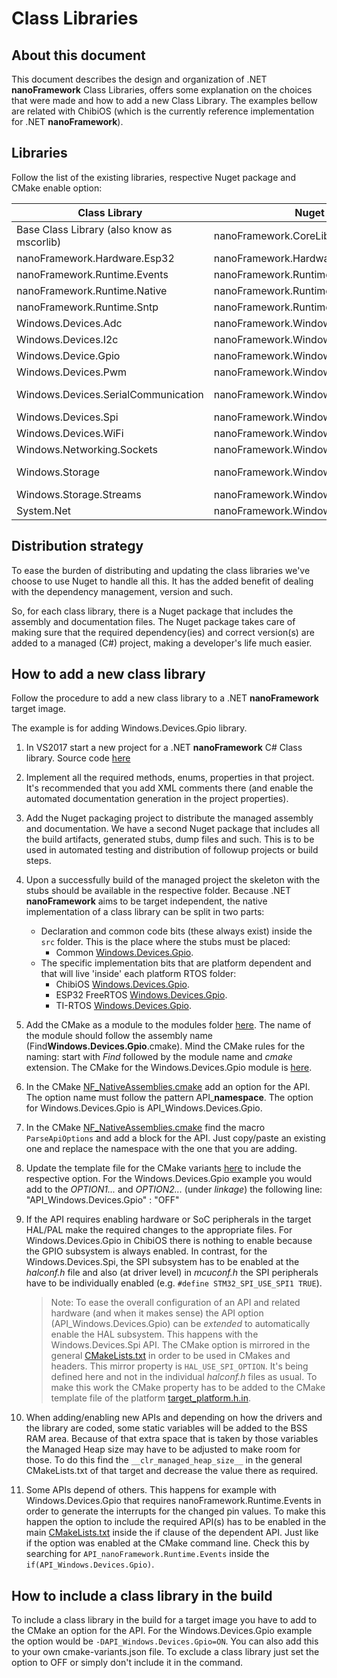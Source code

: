 # Class Libraries

## About this document

This document describes the design and organization of .NET **nanoFramework** Class Libraries, offers some explanation on the choices that were made and how to add a new Class Library. The examples bellow are related with ChibiOS (which is the currently reference implementation for .NET **nanoFramework**).

## Libraries

Follow the list of the existing libraries, respective Nuget package and CMake enable option:

| Class Library | Nuget package name | CMake option |
| --- | --- | --- |
| Base Class Library (also know as mscorlib) | nanoFramework.CoreLibrary | (always included) |
| nanoFramework.Hardware.Esp32 | nanoFramework.Hardware.Esp32 | -DAPI_Hardware.Esp32=ON |
| nanoFramework.Runtime.Events | nanoFramework.Runtime.Events | (always included) |
| nanoFramework.Runtime.Native | nanoFramework.Runtime.Native | (always included) |
| nanoFramework.Runtime.Sntp | nanoFramework.Runtime.Sntp | (included when network option is ON) |
| Windows.Devices.Adc | nanoFramework.Windows.Devices.Adc | -DAPI_Windows.Devices.Adc=ON |
| Windows.Devices.I2c | nanoFramework.Windows.Devices.I2c | -DAPI_Windows.Devices.I2c=ON |
| Windows.Device.Gpio | nanoFramework.Windows.Devices.Gpio | -DAPI_Windows.Devices.Gpio=ON |
| Windows.Devices.Pwm | nanoFramework.Windows.Devices.Pwm | -DAPI_Windows.Devices.Pwm=ON |
| Windows.Devices.SerialCommunication | nanoFramework.Windows.Devices.SerialCommunication | -DAPI_Windows.Devices.SerialCommunication=ON |
| Windows.Devices.Spi | nanoFramework.Windows.Devices.Spi | -DAPI_Windows.Devices.Spi=ON |
| Windows.Devices.WiFi | nanoFramework.Windows.Devices.WiFi | -DAPI_Windows.Devices.WiFi=ON |
| Windows.Networking.Sockets | nanoFramework.Windows.Networking.Sockets | -DAPI_Windows.Networking.Sockets=ON |
| Windows.Storage | nanoFramework.Windows.Storage | -DNF_FEATURE_HAS_SDCARD=ON and/or -DNF_FEATURE_HAS_USB_MSD=ON |
| Windows.Storage.Streams | nanoFramework.Windows.Storage.Streams | -DAPI_=ON |
| System.Net | nanoFramework.Windows.System.Net | -DAPI_System.Net=ON |

## Distribution strategy

To ease the burden of distributing and updating the class libraries we've choose to use Nuget to handle all this. It has the added benefit of dealing with the dependency management, version and such.

So, for each class library, there is a Nuget package that includes the assembly and documentation files. The Nuget package takes care of making sure that the required dependency(ies) and correct version(s) are added to a managed (C#) project, making a developer's life much easier.

## How to add a new class library

Follow the procedure to add a new class library to a .NET **nanoFramework** target image.

The example is for adding Windows.Devices.Gpio library.

1. In VS2017 start a new project for a .NET **nanoFramework** C# Class library. Source code [here](https://github.com/nanoframework/lib-Windows.Devices.Gpio)

1. Implement all the required methods, enums, properties in that project. It's recommended that you add XML comments there (and enable the automated documentation generation in the project properties).

1. Add the Nuget packaging project to distribute the managed assembly and documentation. We have a second Nuget package that includes all the build artifacts, generated stubs, dump files and such. This is to be used in automated testing and distribution of followup projects or build steps.

1. Upon a successfully build of the managed project the skeleton with the stubs should be available in the respective folder. Because .NET **nanoFramework** aims to be target independent, the native implementation of a class library can be split in two parts:
   - Declaration and common code bits (these always exist) inside the `src` folder. This is the place where the stubs must be placed:
      - Common [Windows.Devices.Gpio](https://github.com/nanoframework/nf-interpreter/tree/develop/src/Windows.Devices.Gpio).
   - The specific implementation bits that are platform dependent and that will live 'inside' each platform RTOS folder:
      - ChibiOS [Windows.Devices.Gpio](https://github.com/nanoframework/nf-interpreter/tree/develop/targets/CMSIS-OS/ChibiOS/nanoCLR/Windows.Devices.Gpio).
      - ESP32 FreeRTOS [Windows.Devices.Gpio](https://github.com/nanoframework/nf-interpreter/tree/develop/targets/FreeRTOS_ESP32/ESP32_WROOM_32/nanoCLR/Windows.Devices.Gpio).
      - TI-RTOS [Windows.Devices.Gpio](https://github.com/nanoframework/nf-interpreter/tree/develop/targets/TI-SimpleLink/nanoCLR/Windows.Devices.Gpio).

1. Add the CMake as a module to the modules folder [here](https://github.com/nanoframework/nf-interpreter/tree/develop/CMake/Modules). The name of the module should follow the assembly name (Find**Windows.Devices.Gpio**.cmake). Mind the CMake rules for the naming: start with _Find_ followed by the module name and _cmake_ extension. The CMake for the Windows.Devices.Gpio module is [here](https://github.com/nanoframework/nf-interpreter/blob/develop/CMake/Modules/FindWindows.Devices.Gpio.cmake).

1. In the CMake [NF_NativeAssemblies.cmake](https://github.com/nanoframework/nf-interpreter/blob/develop/CMake/Modules/NF_NativeAssemblies.cmake) add an option for the API. The option name must follow the pattern API_**namespace**. The option for Windows.Devices.Gpio is API_Windows.Devices.Gpio.

1. In the CMake [NF_NativeAssemblies.cmake](https://github.com/nanoframework/nf-interpreter/blob/develop/CMake/Modules/NF_NativeAssemblies.cmake) find the macro `ParseApiOptions` and add a block for the API. Just copy/paste an existing one and replace the namespace with the one that you are adding.

1. Update the template file for the CMake variants [here](https://github.com/nanoframework/nf-interpreter/blob/develop/cmake-variants.TEMPLATE.json) to include the respective option. For the Windows.Devices.Gpio example you would add to the _OPTION1..._ and _OPTION2..._ (under _linkage_) the following line: "API_Windows.Devices.Gpio" : "OFF"

1. If the API requires enabling hardware or SoC peripherals in the target HAL/PAL make the required changes to the appropriate files.
For Windows.Devices.Gpio in ChibiOS there is nothing to enable because the GPIO subsystem is always enabled.
In contrast, for the Windows.Devices.Spi, the SPI subsystem has to be enabled at the _halconf.h_ file and also (at driver level) in _mcuconf.h_ the SPI peripherals have to be individually enabled (e.g. `#define STM32_SPI_USE_SPI1 TRUE`).

    > Note: To ease the overall configuration of an API and related hardware (and when it makes sense) the API option (API_Windows.Devices.Gpio) can be *extended* to automatically enable the HAL subsystem. This happens with the Windows.Devices.Spi API. The CMake option is mirrored in the general [CMakeLists.txt](https://github.com/nanoframework/nf-interpreter/blob/develop/CMakeLists.txt) in order to be used in CMakes and headers. This mirror property is `HAL_USE_SPI_OPTION`. It's being defined here and not in the individual *halconf.h* files as usual. To make this work the CMake property has to be added to the CMake template file of the platform [target_platform.h.in](https://github.com/nanoframework/nf-interpreter/blob/develop/targets/CMSIS-OS/ChibiOS/nanoCLR/target_platform.h.in).

1. When adding/enabling new APIs and depending on how the drivers and the library are coded, some static variables will be added to the BSS RAM area. Because of that extra space that is taken by those variables the Managed Heap size may have to be adjusted to make room for those. To do this find the `__clr_managed_heap_size__` in the general CMakeLists.txt of that target and decrease the value there as required.

1. Some APIs depend of others. This happens for example with Windows.Devices.Gpio that requires nanoFramework.Runtime.Events in order to generate the interrupts for the changed pin values. To make this happen the option to include the required API(s) has to be enabled in the main [CMakeLists.txt](https://github.com/nanoframework/nf-interpreter/blob/develop/CMakeLists.txt) inside the if clause of the dependent API. Just like if the option was enabled at the CMake command line. Check this by searching for `API_nanoFramework.Runtime.Events` inside the `if(API_Windows.Devices.Gpio)`.

## How to include a class library in the build

To include a class library in the build for a target image you have to add to the CMake an option for the API. For the Windows.Devices.Gpio example the option would be `-DAPI_Windows.Devices.Gpio=ON`.
You can also add this to your own cmake-variants.json file.
To exclude a class library just set the option to OFF or simply don't include it in the command.
